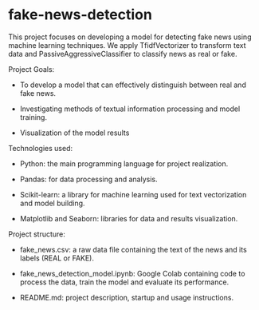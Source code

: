 # fake-news-detection
This project focuses on developing a model for detecting fake news using machine learning techniques. We apply TfidfVectorizer to transform text data and PassiveAggressiveClassifier to classify news as real or fake.

Project Goals:

- To develop a model that can effectively distinguish between real and fake news.

- Investigating methods of textual information processing and model training.

- Visualization of the model results

Technologies used:

- Python: the main programming language for project realization.

- Pandas: for data processing and analysis.

- Scikit-learn: a library for machine learning used for text vectorization and model building.

- Matplotlib and Seaborn: libraries for data and results visualization.

Project structure:

- fake_news.csv: a raw data file containing the text of the news and its labels (REAL or FAKE).

- fake_news_detection_model.ipynb: Google Colab containing code to process the data, train the model and evaluate its performance.

- README.md: project description, startup and usage instructions.
